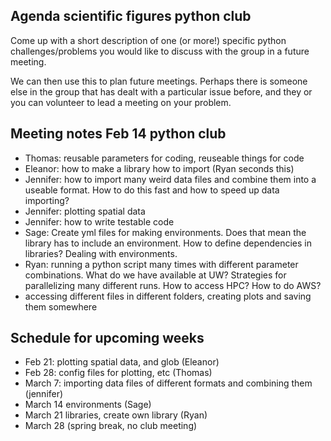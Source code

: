 ## Agenda scientific figures python club
Come up with a short description of one (or more!) specific python challenges/problems you would like to discuss with the group in a future meeting.

We can then use this to plan future meetings. Perhaps there is someone else in the group that has dealt with a particular issue before, and they or you can volunteer to lead a meeting on your problem.

## Meeting notes Feb 14 python club
- Thomas: reusable parameters for coding, reuseable things for code
- Eleanor: how to make a library how to import (Ryan seconds this)
- Jennifer: how to import many weird data files and combine them into a useable format. How to do this fast and how to speed up data importing?
- Jennifer: plotting spatial data
- Jennifer: how to write testable code
- Sage: Create yml files for making environments. Does that mean the library has to include an environment. How to define dependencies in libraries? Dealing with environments.
- Ryan: running a python script many times with different parameter combinations. What do we have available at UW? Strategies for parallelizing many different runs. How to access HPC? How to do AWS?
- accessing different files in different folders, creating plots and saving them somewhere

## Schedule for upcoming weeks
- Feb 21: plotting spatial data, and glob (Eleanor)
- Feb 28: config files for plotting, etc  (Thomas)
- March 7: importing data files of different formats and combining them (jennifer)
- March 14 environments (Sage)
- March 21 libraries, create own library (Ryan)
- March 28 (spring break, no club meeting)
